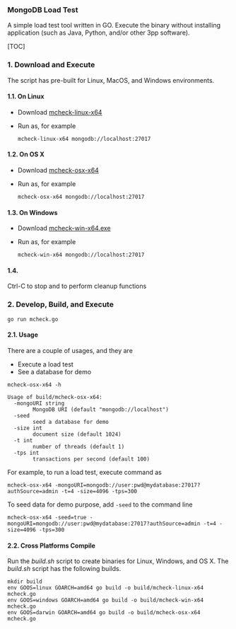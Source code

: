 <h3>MongoDB Load Test</h3>

A simple load test tool written in GO.  Execute the binary without installing application (such as Java, Python, and/or other 3pp software).

[TOC]

### 1. Download and Execute
The script has pre-built for Linux, MacOS, and Windows environments.

#### 1.1. On Linux
- Download [mcheck-linux-x64](https://github.com/simagix/mongodb-utils/raw/master/load_test/build/mcheck-linux-x64)
- Run as, for example

  ```
  mcheck-linux-x64 mongodb://localhost:27017
  ```

#### 1.2. On OS X
- Download [mcheck-osx-x64](https://github.com/simagix/mongodb-utils/raw/master/load_test/build/mcheck-osx-x64)
- Run as, for example

  ```
  mcheck-osx-x64 mongodb://localhost:27017
  ```

#### 1.3. On Windows
- Download [mcheck-win-x64.exe](https://github.com/simagix/mongodb-utils/raw/master/load_test/build/mcheck-win-x64.exe)
- Run as, for example

  ```
  mcheck-win-x64 mongodb://localhost:27017
  ```

#### 1.4.
Ctrl-C to stop and to perform cleanup functions

### 2. Develop, Build, and Execute

```
go run mcheck.go
```

#### 2.1. Usage
There are a couple of usages, and they are
* Execute a load test
* See a database for demo

```
mcheck-osx-x64 -h

Usage of build/mcheck-osx-x64:
  -mongoURI string
    	MongoDB URI (default "mongodb://localhost")
  -seed
    	seed a database for demo
  -size int
    	document size (default 1024)
  -t int
    	number of threads (default 1)
  -tps int
    	transactions per second (default 100)
```

For example, to run a load test, execute command as

```
mcheck-osx-x64 -mongoURI=mongodb://user:pwd@mydatabase:27017?authSource=admin -t=4 -size=4096 -tps=300
```

To seed data for demo purpose, add `-seed` to the command line

```
mcheck-osx-x64 -seed=true -mongoURI=mongodb://user:pwd@mydatabase:27017?authSource=admin -t=4 -size=4096 -tps=300
```

#### 2.2. Cross Platforms Compile
Run the *build.sh* script to create binaries for Linux, Windows, and OS X.  The *build.sh* script has the following builds.

```
mkdir build
env GOOS=linux GOARCH=amd64 go build -o build/mcheck-linux-x64 mcheck.go
env GOOS=windows GOARCH=amd64 go build -o build/mcheck-win-x64 mcheck.go
env GOOS=darwin GOARCH=amd64 go build -o build/mcheck-osx-x64 mcheck.go
```
